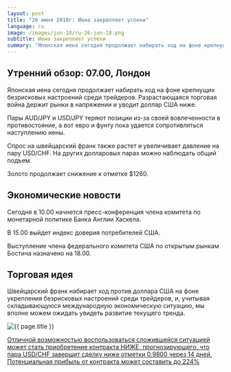 ```yaml
---
layout: post
title: "26 июня 2018г: Иена закрепляет успехи"
language: ru
image: /images/jun-18/ru-26-jun-18.png
subtitle: Иена закрепляет успехи
summary: "Японская иена сегодня продолжает набирать ход на фоне крепнущих безрисковых настроений среди трейдеров. Разрастающаяся торговая война держит рынки в напряжении и уводит доллар США ниже"
---
```

##  Утренний обзор: 07.00, Лондон

Японская иена сегодня продолжает набирать ход на фоне крепнущих безрисковых настроений среди трейдеров. Разрастающаяся торговая война держит рынки в напряжении и уводит доллар США ниже.

Пары AUD/JPY и USD/JPY теряют позиции из-за своей вовлеченности в противостояние, а вот евро и фунту пока удается сопротивляться наступлению иены.

Спрос на швейцарский франк также растет и увеличивает давление на пару USD/CHF. На других долларовых парах можно наблюдать общий подъем.

Золото продолжает снижение к отметке $1260.

 
## Экономические новости
 
Сегодня в 10.00 начнется пресс-конференция члена комитета по монетарной политике Банка Англии Хаскела.

В 15.00 выйдет индекс доверия потребителей США.

Выступление члена федерального комитета США по открытым рынкам Бостича назначено на 18.00.

 
## Торговая идея
 
Швейцарский франк набирает ход против доллара США на фоне укрепления безрисковых настроений среди трейдеров, и, учитывая складывающуюся международную экономическую ситуацию, мы вполне можем ожидать увидеть развитие текущего тренда.

<img src="{{ site.url }}/images/jun-18/ru-26-jun-18.png" alt="{{ page.title }}"  title="{{ page.title }}">

<a href="%LINK%%?currency=USD&market=forex&underlying=frxUSDCHF&formname=higherlower&duration_amount=14&duration_units=d&amount=10&amount_type=stake&expiry_type=duration&barrier=0.9800" target="_blank" rel="noopener noreferrer nofollow">Отличной возможностью воспользоваться сложившейся ситуацией может стать приобретение контракта НИЖЕ, прогнозирующего, что пара USD/CHF завершит сделку ниже отметки 0.9800 через 14 дней. Потенциальная прибыль от контракта может составить до 224%</a>
